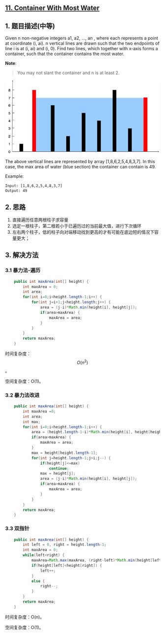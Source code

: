 ## [11. Container With Most Water](https://leetcode-cn.com/problems/container-with-most-water/)

## 1. 题目描述\(中等\)

Given n non-negative integers a1, a2, ..., an , where each represents a point at coordinate \(i, ai\). n vertical lines are drawn such that the two endpoints of line i is at \(i, ai\) and \(i, 0\). Find two lines, which together with x-axis forms a container, such that the container contains the most water.

**Note**:

> You may not slant the container and n is at least 2.

![](/assets/001-100/011-problem-1.png)

The above vertical lines are represented by array \[1,8,6,2,5,4,8,3,7\]. In this case, the max area of water \(blue section\) the container can contain is 49.

Example:

```
Input: [1,8,6,2,5,4,8,3,7]
Output: 49
```

## 2. 思路

1. 直接遍历任意两根柱子求容量
2. 选定一根柱子，第二根若小于已遍历过的当前最大值，进行下次循环
3. 左右两个柱子，低的柱子向对端移动找到更高的才有可能在底边短的情况下容量更大；

## 3. 解决方法

### 3.1 暴力法-遍历

```java
    public int maxArea(int[] height) {
        int maxArea = 0;
        int area;
        for(int i=0;i<height.length-1;i++) {
            for(int j=i+1;j<height.length;j++) {
                area = (j-i)*Math.min(height[i], height[j]);
                if(area>maxArea) {
                    maxArea = area;
                }
            }
        }
        return maxArea;
    }
```

时间复杂度：$$O(n^2)$$。

空间复杂度：O(1)。

### 3.2 暴力法改进

```java
    public int maxArea(int[] height) {
        int maxArea =0;
        int area;
        int max;
        for(int i=0;i<height.length-1;i++) {
            area = (height.length-1-i)*Math.min(height[i], height[height.length-1]);
            if(area>maxArea) {
                maxArea = area;
            }
            max = height[height.length-1];
            for(int j=height.length-1;j>i;j--) {
                if(height[j]<=max)
                    continue;
                max = height[j];
                area = (j-i)*Math.min(height[i], height[j]);
                if(area>maxArea) {
                    maxArea = area;
                }
            }
        }
        return maxArea;
    }
```

### 3.3 双指针

```java
    public int maxArea(int[] height) {
        int left = 0, right = height.length-1;
        int maxArea = 0;
        while(left<right) {
            maxArea=Math.max(maxArea, (right-left)*Math.min(height[left], height[right]));
            if(height[left]<height[right]) {
                left++;
            }
            else {
                right--;
            }
        }
        return maxArea;
    }
```

时间复杂度：O(n)。

空间复杂度：O(1)。

